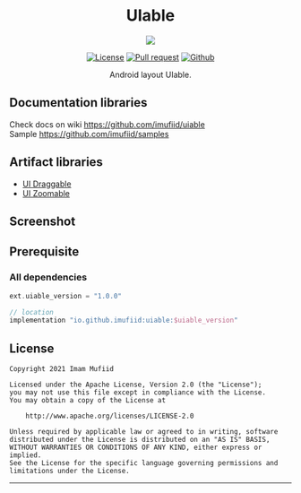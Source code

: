 
<p align="center">
  <h1 align="center">UIable</h1>
</p>

<p align="center">
  <img src="https://www.google.com/url?sa=i&url=https%3A%2F%2Fwww.republika.co.id%2Fberita%2Fq8q85u4424000%2Ffoto-jisoo-blackpink-hilang-di-situs-yg-entertainment&psig=AOvVaw30q0GcMoCbluFCigAVtXJv&ust=1644364733725000&source=images&cd=vfe&ved=0CAsQjRxqFwoTCLiDs5Xm7vUCFQAAAAAdAAAAABAD"/>
</p>

<p align="center">
  <a href="LICENSE"><img alt="License" src="https://img.shields.io/badge/License-Apache%202.0-blue.svg"></a>
  <a href="https://github.com/imufiid/uiable/pulls"><img alt="Pull request" src="https://img.shields.io/badge/PRs-welcome-brightgreen.svg?style=flat"></a>
  <a href="https://github.com/imufiid"><img alt="Github" src="https://img.shields.io/github/followers/imufiid?label=follow&style=social"></a>
  <p align="center">Android layout UIable.
</p>


## Documentation libraries
Check docs on wiki https://github.com/imufiid/uiable <br>
Sample https://github.com/imufiid/samples

## Artifact libraries
- [UI Draggable](https://github.com/imufiid/uiable)
- [UI Zoomable]()

## Screenshot

## Prerequisite


### All dependencies
```groovy
ext.uiable_version = "1.0.0"

// location
implementation "io.github.imufiid:uiable:$uiable_version"

```

## License
```
Copyright 2021 Imam Mufiid

Licensed under the Apache License, Version 2.0 (the "License");
you may not use this file except in compliance with the License.
You may obtain a copy of the License at

    http://www.apache.org/licenses/LICENSE-2.0

Unless required by applicable law or agreed to in writing, software
distributed under the License is distributed on an "AS IS" BASIS,
WITHOUT WARRANTIES OR CONDITIONS OF ANY KIND, either express or implied.
See the License for the specific language governing permissions and
limitations under the License.
```
---